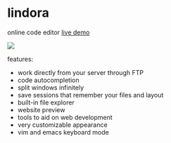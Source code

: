 lindora
=======

online code editor
[live demo](http://lindora.brostack.com)

![](http://i.imgur.com/ioQJ5Jo.jpg)

features:
- work directly from your server through FTP
- code autocompletion
- split windows infinitely
- save sessions that remember your files and layout
- built-in file explorer
- website preview
- tools to aid on web development
- very customizable appearance
- vim and emacs keyboard mode

